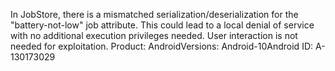 In JobStore, there is a mismatched serialization/deserialization for the "battery-not-low" job attribute. This could lead to a local denial of service with no additional execution privileges needed. User interaction is not needed for exploitation. Product: AndroidVersions: Android-10Android ID: A-130173029